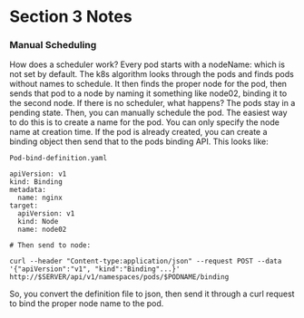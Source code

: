 # Section 3 Notes

### Manual Scheduling

How does a scheduler work? Every pod starts with a nodeName: which is not set by default. The k8s algorithm looks through the pods and finds pods without names to schedule. It then finds the proper node for the pod, then sends that pod to a node by naming it something like node02, binding it to the second node.
If there is no scheduler, what happens? The pods stay in a pending state. Then, you can manually schedule the pod. The easiest way to do this is to create a name for the pod. You can only specify the node name at creation time. If the pod is already created, you can create a binding object then send that to the pods binding API. This looks like:

```
Pod-bind-definition.yaml

apiVersion: v1
kind: Binding
metadata:
  name: nginx
target:
  apiVersion: v1
  kind: Node
  name: node02

# Then send to node:

curl --header "Content-type:application/json" --request POST --data '{"apiVersion":"v1", "kind":"Binding"...}' http://$SERVER/api/v1/namespaces/pods/$PODNAME/binding
```
So, you convert the definition file to json, then send it through a curl request to bind the proper node name to the pod.
